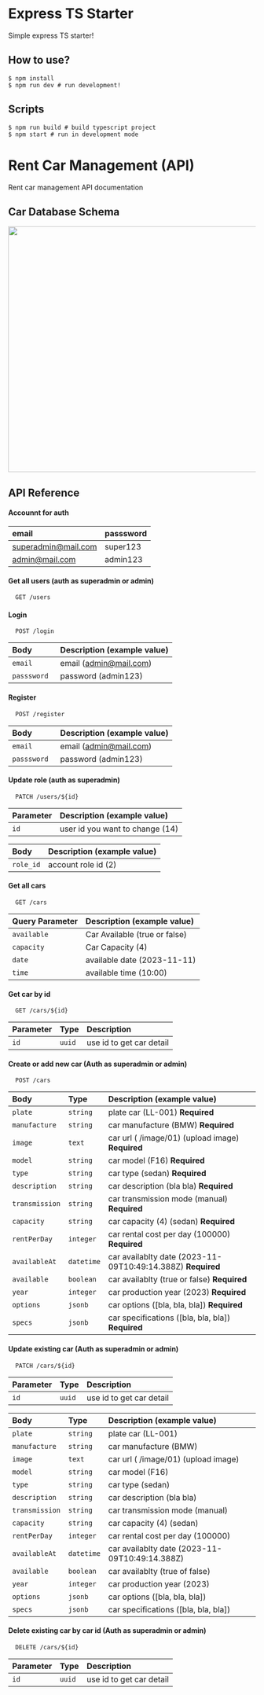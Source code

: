 # Express TS Starter

Simple express TS starter!

## How to use?

```
$ npm install
$ npm run dev # run development!
```

## Scripts

```
$ npm run build # build typescript project
$ npm start # run in development mode
```

# Rent Car Management (API)

Rent car management API documentation

## Car Database Schema

<img src="https://github.com/DwikiCahyo/car_rent_management/assets/70952085/017be637-a71d-41c0-bdee-83572890d4bd" width="800" height ="500"/>


## API Reference

#### Accounnt for auth

| email               | passsword |
| :------------------ | :-------- |
| superadmin@mail.com | super123  |
| admin@mail.com      | admin123  |

#### Get all users (auth as superadmin or admin)

```http
  GET /users
```

#### Login

```http
  POST /login
```

| Body         | Description (example value) |
| :----------- | :-------------------------- |
| `email`      | email (admin@mail.com)      |
| `passsword ` | password (admin123)         |

#### Register

```http
  POST /register
```

| Body         | Description (example value) |
| :----------- | :-------------------------- |
| `email`      | email (admin@mail.com)      |
| `passsword ` | password (admin123)         |

#### Update role (auth as superadmin)

```http
  PATCH /users/${id}
```

| Parameter | Description (example value)     |
| :-------- | :------------------------------ |
| `id`      | user id you want to change (14) |

| Body      | Description (example value) |
| :-------- | :-------------------------- |
| `role_id` | account role id (2)         |

#### Get all cars

```http
  GET /cars
```

| Query Parameter | Description (example value)   |
| :-------------- | :---------------------------- |
| `available`     | Car Available (true or false) |
| `capacity `     | Car Capacity (4)              |
| `date`          | available date (2023-11-11)   |
| `time`          | available time (10:00)        |

#### Get car by id

```http
  GET /cars/${id}
```

| Parameter | Type   | Description              |
| :-------- | :----- | :----------------------- |
| `id`      | `uuid` | use id to get car detail |

#### Create or add new car (Auth as superadmin or admin)

```http
  POST /cars
```

| Body           | Type       | Description (example value)                                 |
| :------------- | :--------- | :---------------------------------------------------------- |
| `plate`        | `string`   | plate car (LL-001) **Required**                             |
| `manufacture`  | `string`   | car manufacture (BMW) **Required**                          |
| `image`        | `text `    | car url ( /image/01) (upload image) **Required**            |
| `model`        | `string`   | car model (F16) **Required**                                |
| `type`         | `string`   | car type (sedan) **Required**                               |
| `description`  | `string`   | car description (bla bla) **Required**                      |
| `transmission` | `string`   | car transmission mode (manual) **Required**                 |
| `capacity`     | `string`   | car capacity (4) (sedan) **Required**                       |
| `rentPerDay`   | `integer`  | car rental cost per day (100000) **Required**               |
| `availableAt`  | `datetime` | car availablty date (2023-11-09T10:49:14.388Z) **Required** |
| `available`    | `boolean`  | car availablty (true or false) **Required**                 |
| `year`         | `integer`  | car production year (2023) **Required**                     |
| `options`      | `jsonb`    | car options ([bla, bla, bla]) **Required**                  |
| `specs`        | `jsonb`    | car specifications ([bla, bla, bla]) **Required**           |

#### Update existing car (Auth as superadmin or admin)

```http
  PATCH /cars/${id}
```

| Parameter | Type   | Description              |
| :-------- | :----- | :----------------------- |
| `id`      | `uuid` | use id to get car detail |

| Body           | Type       | Description (example value)                    |
| :------------- | :--------- | :--------------------------------------------- |
| `plate`        | `string`   | plate car (LL-001)                             |
| `manufacture`  | `string`   | car manufacture (BMW)                          |
| `image`        | `text `    | car url ( /image/01) (upload image)            |
| `model`        | `string`   | car model (F16)                                |
| `type`         | `string`   | car type (sedan)                               |
| `description`  | `string`   | car description (bla bla)                      |
| `transmission` | `string`   | car transmission mode (manual)                 |
| `capacity`     | `string`   | car capacity (4) (sedan)                       |
| `rentPerDay`   | `integer`  | car rental cost per day (100000)               |
| `availableAt`  | `datetime` | car availablty date (2023-11-09T10:49:14.388Z) |
| `available`    | `boolean`  | car availablty (true of false)                 |
| `year`         | `integer`  | car production year (2023)                     |
| `options`      | `jsonb`    | car options ([bla, bla, bla])                  |
| `specs`        | `jsonb`    | car specifications ([bla, bla, bla])           |

#### Delete existing car by car id (Auth as superadmin or admin)

```http
  DELETE /cars/${id}
```

| Parameter | Type   | Description              |
| :-------- | :----- | :----------------------- |
| `id`      | `uuid` | use id to get car detail |
